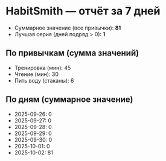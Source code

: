 # HabitSmith — отчёт за 7 дней

- Суммарное значение (все привычки): **81**
- Лучшая серия (дней подряд > 0): **1**

## По привычкам (сумма значений)
- Тренировка (мин): 45
- Чтение (мин): 30
- Пить воду (стаканы): 6

## По дням (суммарное значение)
- 2025-09-26: 0
- 2025-09-27: 0
- 2025-09-28: 0
- 2025-09-29: 0
- 2025-09-30: 0
- 2025-10-01: 0
- 2025-10-02: 81
